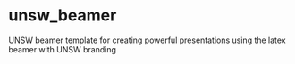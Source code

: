 # unsw_beamer
UNSW beamer template for creating powerful presentations using the latex beamer with UNSW branding
